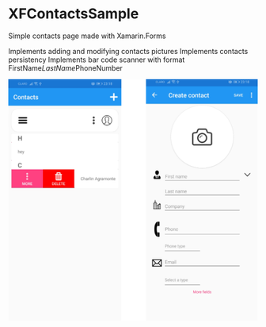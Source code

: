 # XFContactsSample

Simple contacts page made with Xamarin.Forms

Implements adding and modifying contacts pictures
Implements contacts persistency
Implements bar code scanner with format FirstName*LastName*PhoneNumber

![Contacts](Screens/Preview.png)